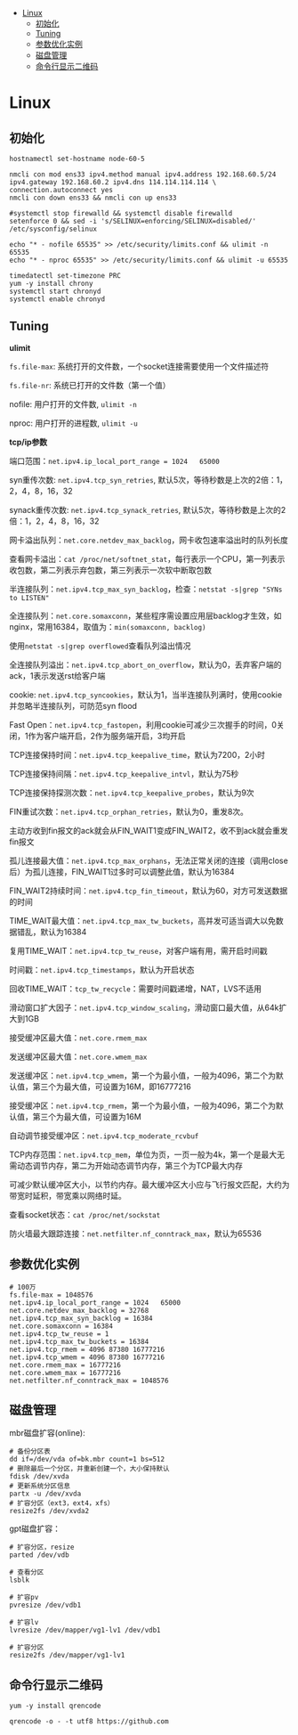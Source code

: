 <!--ts-->
* [Linux](#linux)
   * [初始化](#初始化)
   * [Tuning](#tuning)
   * [参数优化实例](#参数优化实例)
   * [磁盘管理](#磁盘管理)
   * [命令行显示二维码](#命令行显示二维码)
<!--te-->

# Linux

## 初始化

```shell
hostnamectl set-hostname node-60-5

nmcli con mod ens33 ipv4.method manual ipv4.address 192.168.60.5/24 ipv4.gateway 192.168.60.2 ipv4.dns 114.114.114.114 \
connection.autoconnect yes
nmcli con down ens33 && nmcli con up ens33

#systemctl stop firewalld && systemctl disable firewalld
setenforce 0 && sed -i 's/SELINUX=enforcing/SELINUX=disabled/' /etc/sysconfig/selinux

echo "* - nofile 65535" >> /etc/security/limits.conf && ulimit -n 65535
echo "* - nproc 65535" >> /etc/security/limits.conf && ulimit -u 65535

timedatectl set-timezone PRC
yum -y install chrony
systemctl start chronyd
systemctl enable chronyd
```

## Tuning

**ulimit**

`fs.file-max`: 系统打开的文件数，一个socket连接需要使用一个文件描述符

`fs.file-nr`: 系统已打开的文件数（第一个值）

nofile: 用户打开的文件数, `ulimit -n`

nproc: 用户打开的进程数, `ulimit -u`

**tcp/ip参数**

端口范围：`net.ipv4.ip_local_port_range = 1024   65000`

syn重传次数: `net.ipv4.tcp_syn_retries`, 默认5次，等待秒数是上次的2倍：1，2，4，8，16，32

synack重传次数: `net.ipv4.tcp_synack_retries`, 默认5次，等待秒数是上次的2倍：1，2，4，8，16，32

网卡溢出队列：`net.core.netdev_max_backlog`，网卡收包速率溢出时的队列长度

查看网卡溢出：`cat /proc/net/softnet_stat`，每行表示一个CPU，第一列表示收包数，第二列表示弃包数，第三列表示一次软中断取包数

半连接队列：`net.ipv4.tcp_max_syn_backlog`，检查：`netstat -s|grep "SYNs to LISTEN"`

全连接队列：`net.core.somaxconn`，某些程序需设置应用层backlog才生效，如nginx，常用16384，取值为：`min(somaxconn, backlog)`

使用`netstat -s|grep overflowed`查看队列溢出情况

全连接队列溢出：`net.ipv4.tcp_abort_on_overflow`，默认为0，丢弃客户端的ack，1表示发送rst给客户端

cookie: `net.ipv4.tcp_syncookies`，默认为1，当半连接队列满时，使用cookie并忽略半连接队列，可防范syn flood

Fast Open：`net.ipv4.tcp_fastopen`，利用cookie可减少三次握手的时间，0关闭，1作为客户端开启，2作为服务端开启，3均开启

TCP连接保持时间：`net.ipv4.tcp_keepalive_time`，默认为7200，2小时

TCP连接保持间隔：`net.ipv4.tcp_keepalive_intvl`，默认为75秒

TCP连接保持探测次数：`net.ipv4.tcp_keepalive_probes`，默认为9次

FIN重试次数：`net.ipv4.tcp_orphan_retries`，默认为0，重发8次。

主动方收到fin报文的ack就会从FIN_WAIT1变成FIN_WAIT2，收不到ack就会重发fin报文

孤儿连接最大值：`net.ipv4.tcp_max_orphans`，无法正常关闭的连接（调用close后）为孤儿连接，FIN_WAIT1过多时可以调整此值，默认为16384

FIN_WAIT2持续时间：`net.ipv4.tcp_fin_timeout`，默认为60，对方可发送数据的时间

TIME_WAIT最大值：`net.ipv4.tcp_max_tw_buckets`，高并发可适当调大以免数据错乱，默认为16384

复用TIME_WAIT：`net.ipv4.tcp_tw_reuse`，对客户端有用，需开启时间戳

时间戳：`net.ipv4.tcp_timestamps`，默认为开启状态

回收TIME_WAIT：`tcp_tw_recycle`：需要时间戳递增，NAT，LVS不适用

滑动窗口扩大因子：`net.ipv4.tcp_window_scaling`，滑动窗口最大值，从64k扩大到1GB

接受缓冲区最大值：`net.core.rmem_max`

发送缓冲区最大值：`net.core.wmem_max`

发送缓冲区：`net.ipv4.tcp_wmem`，第一个为最小值，一般为4096，第二个为默认值，第三个为最大值，可设置为16M，即16777216

接受缓冲区：`net.ipv4.tcp_rmem`，第一个为最小值，一般为4096，第二个为默认值，第三个为最大值，可设置为16M

自动调节接受缓冲区：`net.ipv4.tcp_moderate_rcvbuf`

TCP内存范围：`net.ipv4.tcp_mem`，单位为页，一页一般为4k，第一个是最大无需动态调节内存，第二为开始动态调节内存，第三个为TCP最大内存

可减少默认缓冲区大小，以节约内存。最大缓冲区大小应与飞行报文匹配，大约为带宽时延积，带宽乘以网络时延。

查看socket状态：`cat /proc/net/sockstat`

防火墙最大跟踪连接：`net.netfilter.nf_conntrack_max`，默认为65536

## 参数优化实例

```
# 100万
fs.file-max = 1048576
net.ipv4.ip_local_port_range = 1024   65000
net.core.netdev_max_backlog = 32768
net.ipv4.tcp_max_syn_backlog = 16384
net.core.somaxconn = 16384
net.ipv4.tcp_tw_reuse = 1
net.ipv4.tcp_max_tw_buckets = 16384
net.ipv4.tcp_rmem = 4096 87380 16777216
net.ipv4.tcp_wmem = 4096 87380 16777216
net.core.rmem_max = 16777216
net.core.wmem_max = 16777216
net.netfilter.nf_conntrack_max = 1048576
```

## 磁盘管理

mbr磁盘扩容(online):

```shell
# 备份分区表
dd if=/dev/vda of=bk.mbr count=1 bs=512
# 删除最后一个分区，并重新创建一个，大小保持默认
fdisk /dev/xvda
# 更新系统分区信息
partx -u /dev/xvda
# 扩容分区（ext3，ext4，xfs）
resize2fs /dev/xvda2
```

gpt磁盘扩容：

```shell
# 扩容分区，resize
parted /dev/vdb

# 查看分区
lsblk

# 扩容pv
pvresize /dev/vdb1

# 扩容lv
lvresize /dev/mapper/vg1-lv1 /dev/vdb1

# 扩容分区
resize2fs /dev/mapper/vg1-lv1
```

## 命令行显示二维码

`yum -y install qrencode`

`qrencode -o - -t utf8 https://github.com`

